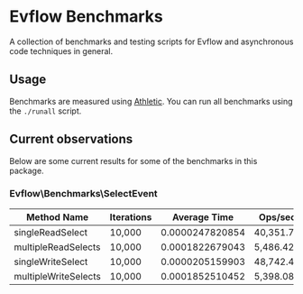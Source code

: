 # Evflow Benchmarks
A collection of benchmarks and testing scripts for Evflow and asynchronous code
techniques in general.

## Usage
Benchmarks are measured using [Athletic](https://github.com/polyfractal/athletic).
You can run all benchmarks using the `./runall` script.

## Current observations
Below are some current results for some of the benchmarks in this package.

### Evflow\Benchmarks\SelectEvent
| Method Name          | Iterations | Average Time    | Ops/second   |
| -------------------- | ---------- | --------------- | ------------ |
| singleReadSelect     | 10,000     | 0.0000247820854 | 40,351.72921 |
| multipleReadSelects  | 10,000     | 0.0001822679043 | 5,486.42946  |
| singleWriteSelect    | 10,000     | 0.0000205159903 | 48,742.46807 |
| multipleWriteSelects | 10,000     | 0.0001852510452 | 5,398.08020  |

